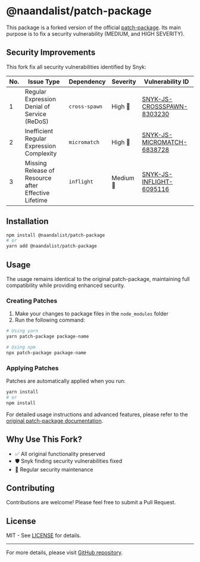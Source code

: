 # @naandalist/patch-package

This package is a forked version of the official
[patch-package](https://www.npmjs.com/package/patch-package). Its main purpose
is to fix a security vulnerability (MEDIUM, and HIGH SEVERITY).

## Security Improvements

This fork fix all security vulnerabilities identified by Snyk:

| No. | Issue Type                                           | Dependency    | Severity  | Vulnerability ID                                                                       |
| --- | ---------------------------------------------------- | ------------- | --------- | -------------------------------------------------------------------------------------- |
| 1   | Regular Expression Denial of Service (ReDoS)         | `cross-spawn` | High 🚨   | [SNYK-JS-CROSSSPAWN-8303230](https://security.snyk.io/vuln/SNYK-JS-CROSSSPAWN-8303230) |
| 2   | Inefficient Regular Expression Complexity            | `micromatch`  | High 🚨   | [SNYK-JS-MICROMATCH-6838728](https://security.snyk.io/vuln/SNYK-JS-MICROMATCH-6838728) |
| 3   | Missing Release of Resource after Effective Lifetime | `inflight`    | Medium 🚨 | [SNYK-JS-INFLIGHT-6095116](https://security.snyk.io/vuln/SNYK-JS-INFLIGHT-6095116)     |


<!-- ![snyk-finding-inflight](/snyk-finding-inflight.png) -->

## Installation

```bash
npm install @naandalist/patch-package
# or
yarn add @naandalist/patch-package
```

## Usage

The usage remains identical to the original patch-package, maintaining full
compatibility while providing enhanced security.

### Creating Patches

1. Make your changes to package files in the `node_modules` folder
2. Run the following command:

```bash
# Using yarn
yarn patch-package package-name

# Using npm
npx patch-package package-name
```

### Applying Patches

Patches are automatically applied when you run:

```bash
yarn install
# or
npm install
```

For detailed usage instructions and advanced features, please refer to the
[original patch-package documentation](https://www.npmjs.com/package/patch-package).

## Why Use This Fork?

- ✅ All original functionality preserved
- 🛡️ Snyk finding security vulnerabilities fixed
- 💪 Regular security maintenance

## Contributing

Contributions are welcome! Please feel free to submit a Pull Request.

## License

MIT - See [LICENSE](LICENSE) for details.

---

For more details, please visit
[GitHub repository](https://github.com/naandalist/patch-package).
